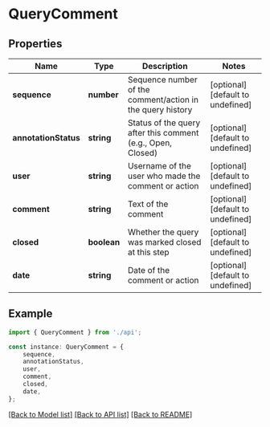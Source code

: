 # QueryComment


## Properties

Name | Type | Description | Notes
------------ | ------------- | ------------- | -------------
**sequence** | **number** | Sequence number of the comment/action in the query history | [optional] [default to undefined]
**annotationStatus** | **string** | Status of the query after this comment (e.g., Open, Closed) | [optional] [default to undefined]
**user** | **string** | Username of the user who made the comment or action | [optional] [default to undefined]
**comment** | **string** | Text of the comment | [optional] [default to undefined]
**closed** | **boolean** | Whether the query was marked closed at this step | [optional] [default to undefined]
**date** | **string** | Date of the comment or action | [optional] [default to undefined]

## Example

```typescript
import { QueryComment } from './api';

const instance: QueryComment = {
    sequence,
    annotationStatus,
    user,
    comment,
    closed,
    date,
};
```

[[Back to Model list]](../README.md#documentation-for-models) [[Back to API list]](../README.md#documentation-for-api-endpoints) [[Back to README]](../README.md)
